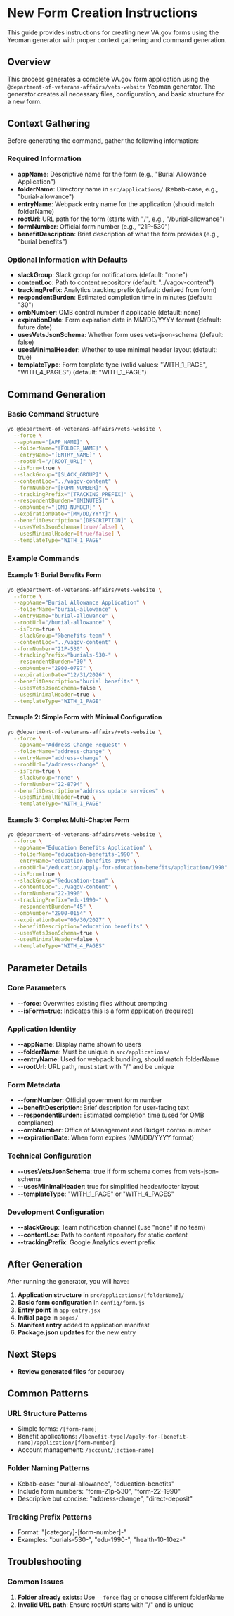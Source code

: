# New Form Creation Instructions

This guide provides instructions for creating new VA.gov forms using the Yeoman generator with proper context gathering and command generation.

## Overview

This process generates a complete VA.gov form application using the `@department-of-veterans-affairs/vets-website` Yeoman generator. The generator creates all necessary files, configuration, and basic structure for a new form.

## Context Gathering

Before generating the command, gather the following information:

### Required Information
- **appName**: Descriptive name for the form (e.g., "Burial Allowance Application")
- **folderName**: Directory name in `src/applications/` (kebab-case, e.g., "burial-allowance")
- **entryName**: Webpack entry name for the application (should match folderName)
- **rootUrl**: URL path for the form (starts with "/", e.g., "/burial-allowance")
- **formNumber**: Official form number (e.g., "21P-530")
- **benefitDescription**: Brief description of what the form provides (e.g., "burial benefits")

### Optional Information with Defaults
- **slackGroup**: Slack group for notifications (default: "none")
- **contentLoc**: Path to content repository (default: "../vagov-content")
- **trackingPrefix**: Analytics tracking prefix (default: derived from form)
- **respondentBurden**: Estimated completion time in minutes (default: "30")
- **ombNumber**: OMB control number if applicable (default: none)
- **expirationDate**: Form expiration date in MM/DD/YYYY format (default: future date)
- **usesVetsJsonSchema**: Whether form uses vets-json-schema (default: false)
- **usesMinimalHeader**: Whether to use minimal header layout (default: true)
- **templateType**: Form template type (valid values: "WITH_1_PAGE", "WITH_4_PAGES") (default: "WITH_1_PAGE")

## Command Generation

### Basic Command Structure
```bash
yo @department-of-veterans-affairs/vets-website \
  --force \
  --appName="[APP_NAME]" \
  --folderName="[FOLDER_NAME]" \
  --entryName="[ENTRY_NAME]" \
  --rootUrl="/[ROOT_URL]" \
  --isForm=true \
  --slackGroup="[SLACK_GROUP]" \
  --contentLoc="../vagov-content" \
  --formNumber="[FORM_NUMBER]" \
  --trackingPrefix="[TRACKING_PREFIX]" \
  --respondentBurden="[MINUTES]" \
  --ombNumber="[OMB_NUMBER]" \
  --expirationDate="[MM/DD/YYYY]" \
  --benefitDescription="[DESCRIPTION]" \
  --usesVetsJsonSchema=[true/false] \
  --usesMinimalHeader=[true/false] \
  --templateType="WITH_1_PAGE"
```

### Example Commands

#### Example 1: Burial Benefits Form
```bash
yo @department-of-veterans-affairs/vets-website \
  --force \
  --appName="Burial Allowance Application" \
  --folderName="burial-allowance" \
  --entryName="burial-allowance" \
  --rootUrl="/burial-allowance" \
  --isForm=true \
  --slackGroup="@benefits-team" \
  --contentLoc="../vagov-content" \
  --formNumber="21P-530" \
  --trackingPrefix="burials-530-" \
  --respondentBurden="30" \
  --ombNumber="2900-0797" \
  --expirationDate="12/31/2026" \
  --benefitDescription="burial benefits" \
  --usesVetsJsonSchema=false \
  --usesMinimalHeader=true \
  --templateType="WITH_1_PAGE"
```

#### Example 2: Simple Form with Minimal Configuration
```bash
yo @department-of-veterans-affairs/vets-website \
  --force \
  --appName="Address Change Request" \
  --folderName="address-change" \
  --entryName="address-change" \
  --rootUrl="/address-change" \
  --isForm=true \
  --slackGroup="none" \
  --formNumber="22-8794" \
  --benefitDescription="address update services" \
  --usesMinimalHeader=true \
  --templateType="WITH_1_PAGE"
```

#### Example 3: Complex Multi-Chapter Form
```bash
yo @department-of-veterans-affairs/vets-website \
  --force \
  --appName="Education Benefits Application" \
  --folderName="education-benefits-1990" \
  --entryName="education-benefits-1990" \
  --rootUrl="/education/apply-for-education-benefits/application/1990" \
  --isForm=true \
  --slackGroup="@education-team" \
  --contentLoc="../vagov-content" \
  --formNumber="22-1990" \
  --trackingPrefix="edu-1990-" \
  --respondentBurden="45" \
  --ombNumber="2900-0154" \
  --expirationDate="06/30/2027" \
  --benefitDescription="education benefits" \
  --usesVetsJsonSchema=true \
  --usesMinimalHeader=false \
  --templateType="WITH_4_PAGES"
```

## Parameter Details

### Core Parameters
- **--force**: Overwrites existing files without prompting
- **--isForm=true**: Indicates this is a form application (required)

### Application Identity
- **--appName**: Display name shown to users
- **--folderName**: Must be unique in `src/applications/`
- **--entryName**: Used for webpack bundling, should match folderName
- **--rootUrl**: URL path, must start with "/" and be unique

### Form Metadata
- **--formNumber**: Official government form number
- **--benefitDescription**: Brief description for user-facing text
- **--respondentBurden**: Estimated completion time (used for OMB compliance)
- **--ombNumber**: Office of Management and Budget control number
- **--expirationDate**: When form expires (MM/DD/YYYY format)

### Technical Configuration
- **--usesVetsJsonSchema**: true if form schema comes from vets-json-schema
- **--usesMinimalHeader**: true for simplified header/footer layout
- **--templateType**: "WITH_1_PAGE" or "WITH_4_PAGES"

### Development Configuration
- **--slackGroup**: Team notification channel (use "none" if no team)
- **--contentLoc**: Path to content repository for static content
- **--trackingPrefix**: Google Analytics event prefix

## After Generation

After running the generator, you will have:

1. **Application structure** in `src/applications/[folderName]/`
2. **Basic form configuration** in `config/form.js`
3. **Entry point** in `app-entry.jsx`
4. **Initial page** in `pages/`
5. **Manifest entry** added to application manifest
6. **Package.json updates** for the new entry

## Next Steps

- **Review generated files** for accuracy

## Common Patterns

### URL Structure Patterns
- Simple forms: `/[form-name]`
- Benefit applications: `/[benefit-type]/apply-for-[benefit-name]/application/[form-number]`
- Account management: `/account/[action-name]`

### Folder Naming Patterns
- Kebab-case: "burial-allowance", "education-benefits"
- Include form numbers: "form-21p-530", "form-22-1990"
- Descriptive but concise: "address-change", "direct-deposit"

### Tracking Prefix Patterns
- Format: "[category]-[form-number]-"
- Examples: "burials-530-", "edu-1990-", "health-10-10ez-"

## Troubleshooting

### Common Issues
1. **Folder already exists**: Use `--force` flag or choose different folderName
2. **Invalid URL path**: Ensure rootUrl starts with "/" and is unique